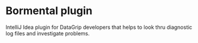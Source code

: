 Bormental plugin
================

IntelliJ Idea plugin for DataGrip developers that helps to look thru diagnostic log files and investigate problems.
